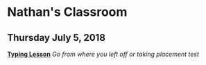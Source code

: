 # Nathan's Classroom
## Thursday July 5, 2018
[**Typing Lesson**](https://www.typingclub.com/sportal/program-3.game)
_Go from where you left off or taking placement test_
